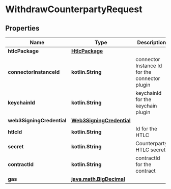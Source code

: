 
# WithdrawCounterpartyRequest

## Properties
Name | Type | Description | Notes
------------ | ------------- | ------------- | -------------
**htlcPackage** | [**HtlcPackage**](HtlcPackage.md) |  | 
**connectorInstanceId** | **kotlin.String** | connector Instance Id for the connector plugin | 
**keychainId** | **kotlin.String** | keychainId for the keychain plugin | 
**web3SigningCredential** | [**Web3SigningCredential**](Web3SigningCredential.md) |  | 
**htlcId** | **kotlin.String** | Id for the HTLC | 
**secret** | **kotlin.String** | Counterparty HTLC secret | 
**contractId** | **kotlin.String** | contractId for the contract |  [optional]
**gas** | [**java.math.BigDecimal**](java.math.BigDecimal.md) |  |  [optional]



